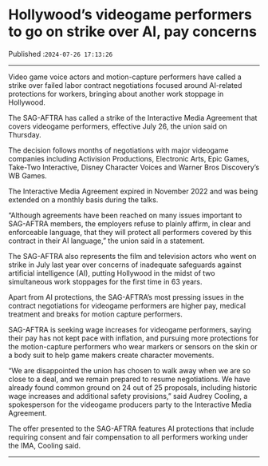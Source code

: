 # Hollywood’s videogame performers to go on strike over AI, pay concerns

Published :`2024-07-26 17:13:26`

---

Video game voice actors and motion-capture performers have called a strike over failed labor contract negotiations focused around AI-related protections for workers, bringing about another work stoppage in Hollywood.

The SAG-AFTRA has called a strike of the Interactive Media Agreement that covers videogame performers, effective July 26, the union said on Thursday.

The decision follows months of negotiations with major videogame companies including Activision Productions, Electronic Arts, Epic Games, Take-Two Interactive, Disney Character Voices and Warner Bros Discovery’s WB Games.

The Interactive Media Agreement expired in November 2022 and was being extended on a monthly basis during the talks.

“Although agreements have been reached on many issues important to SAG-AFTRA members, the employers refuse to plainly affirm, in clear and enforceable language, that they will protect all performers covered by this contract in their AI language,” the union said in a statement.

The SAG-AFTRA also represents the film and television actors who went on strike in July last year over concerns of inadequate safeguards against artificial intelligence (AI), putting Hollywood in the midst of two simultaneous work stoppages for the first time in 63 years.

Apart from AI protections, the SAG-AFTRA’s most pressing issues in the contract negotiations for videogame performers are higher pay, medical treatment and breaks for motion capture performers.

SAG-AFTRA is seeking wage increases for videogame performers, saying their pay has not kept pace with inflation, and pursuing more protections for the motion-capture performers who wear markers or sensors on the skin or a body suit to help game makers create character movements.

“We are disappointed the union has chosen to walk away when we are so close to a deal, and we remain prepared to resume negotiations. We have already found common ground on 24 out of 25 proposals, including historic wage increases and additional safety provisions,” said Audrey Cooling, a spokesperson for the videogame producers party to the Interactive Media Agreement.

The offer presented to the SAG-AFTRA features AI protections that include requiring consent and fair compensation to all performers working under the IMA, Cooling said.

---

